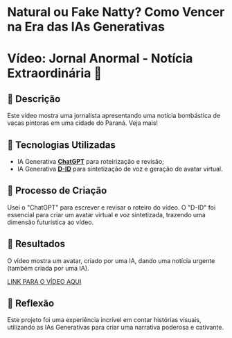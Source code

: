 # Natural ou Fake Natty? Como Vencer na Era das IAs Generativas

# Vídeo: Jornal Anormal - Notícia Extraordinária 🎥

## 📒 Descrição
Este vídeo mostra uma jornalista apresentando uma notícia bombástica de vacas pintoras em uma cidade do Paraná. Veja mais!

## 🤖 Tecnologias Utilizadas
- IA Generativa **[ChatGPT](https://chat.openai.com)** para roteirização e revisão;
- IA Generativa **[D-ID](https://www.d-id.com)** para sintetização de voz e geração de avatar virtual.

## 🧐 Processo de Criação
Usei o "ChatGPT" para escrever e revisar o roteiro do vídeo.
O "D-ID" foi essencial para criar um avatar virtual e voz sintetizada, trazendo uma dimensão futurística ao vídeo. 

## 🚀 Resultados
O vídeo mostra um avatar, criado por uma IA, dando uma notícia urgente (também criada por uma IA).

[LINK PARA O VÍDEO AQUI]()

## 💭 Reflexão
Este projeto foi uma experiência incrível em contar histórias visuais, utilizando as IAs Generativas para criar uma narrativa poderosa e cativante.
